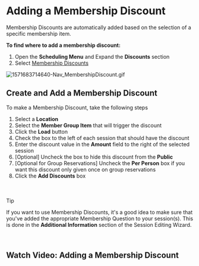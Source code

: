# Adding a Membership Discount
Membership Discounts are automatically added based on the selection of a specific membership item.


**To find where to add a membership discount:**


1. Open the **Scheduling Menu** and Expand the **Discounts** section
2. Select [Membership Discounts](https://www.ultracamp.com/admin/Scheduling/scheduleMemberDiscounts.aspx)


![1571683714640-Nav_MembershipDiscount.gif](https://help.ultracamp.com/hc/article_attachments/7466193863444/1571683714640-Nav_MembershipDiscount.gif)  
  



  
  



## Create and Add a Membership Discount


To make a Membership Discount, take the following steps


1. Select a **Location**
2. Select the **Member Group Item** that will trigger the discount
3. Click the **Load** button
4. Check the box to the left of each session that should have the discount
5. Enter the discount value in the **Amount** field to the right of the selected session
6. [Optional] Uncheck the box to hide this discount from the **Public**
7. [Optional for Group Reservations] Uncheck the **Per Person** box if you want this discount only given once on group reservations
8. Click the **Add Discounts** box


 



#### 
 Tip


If you want to use Membership Discounts, it's a good idea to make sure that you've added the appropriate Membership Question to your session(s). This is done in the **Additional Information** section of the Session Editing Wizard.



 


## Watch Video: Adding a Membership Discount



  
  


